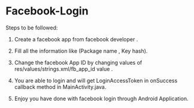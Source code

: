 # Facebook-Login

Steps to be followed: 

1) Create a facebook app from facebook developer .

2) Fill all the information like (Package name , Key hash).

3) Change the facebook App ID by changing values of res/values/strings.xml/fb_app_id value .

4) You are able to login and will get LoginAccessToken in  onSuccess callback method in MainActivity.java.

5) Enjoy you have done with facebook login through Android Application.
